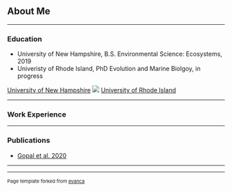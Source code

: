 ## About Me

---
### Education
* University of New Hampshire, B.S. Environmental Science: Ecosystems, 2019 
* Univeristy of Rhode Island, PhD Evolution and Marine Biolgoy, in progress

[University of New Hampshire](/sample_page)
<img src="images/dummy_thumbnail.jpg?raw=true"/>
[University of Rhode Island](/sample_page)

---
### Work Experience

---
### Publications

- [Gopal et al. 2020](https://bloose.github.io/pdf/Gopal_2020.pdf)

---




---
<p style="font-size:11px">Page template forked from <a href="https://github.com/evanca/quick-portfolio">evanca</a></p>
<!-- Remove above link if you don't want to attibute -->
